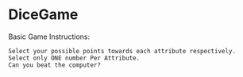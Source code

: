 # DiceGame
  Basic Game Instructions:
```
Select your possible points towards each attribute respectively. Select only ONE number Per Attribute.
Can you beat the computer?
```